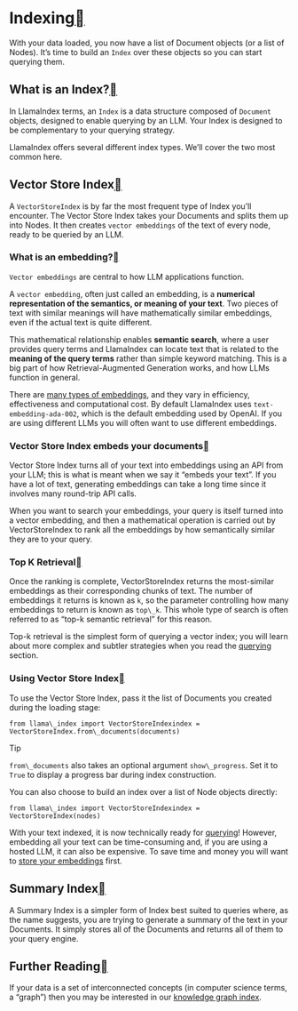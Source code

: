 Indexing[](#indexing "Permalink to this heading")
==================================================

With your data loaded, you now have a list of Document objects (or a list of Nodes). It’s time to build an `Index` over these objects so you can start querying them.

What is an Index?[](#what-is-an-index "Permalink to this heading")
-------------------------------------------------------------------

In LlamaIndex terms, an `Index` is a data structure composed of `Document` objects, designed to enable querying by an LLM. Your Index is designed to be complementary to your querying strategy.

LlamaIndex offers several different index types. We’ll cover the two most common here.

Vector Store Index[](#vector-store-index "Permalink to this heading")
----------------------------------------------------------------------

A `VectorStoreIndex` is by far the most frequent type of Index you’ll encounter. The Vector Store Index takes your Documents and splits them up into Nodes. It then creates `vector embeddings` of the text of every node, ready to be queried by an LLM.

### What is an embedding?[](#what-is-an-embedding "Permalink to this heading")

`Vector embeddings` are central to how LLM applications function.

A `vector embedding`, often just called an embedding, is a **numerical representation of the semantics, or meaning of your text**. Two pieces of text with similar meanings will have mathematically similar embeddings, even if the actual text is quite different.

This mathematical relationship enables **semantic search**, where a user provides query terms and LlamaIndex can locate text that is related to the **meaning of the query terms** rather than simple keyword matching. This is a big part of how Retrieval-Augmented Generation works, and how LLMs function in general.

There are [many types of embeddings](../../module_guides/models/embeddings.html), and they vary in efficiency, effectiveness and computational cost. By default LlamaIndex uses `text-embedding-ada-002`, which is the default embedding used by OpenAI. If you are using different LLMs you will often want to use different embeddings.

### Vector Store Index embeds your documents[](#vector-store-index-embeds-your-documents "Permalink to this heading")

Vector Store Index turns all of your text into embeddings using an API from your LLM; this is what is meant when we say it “embeds your text”. If you have a lot of text, generating embeddings can take a long time since it involves many round-trip API calls.

When you want to search your embeddings, your query is itself turned into a vector embedding, and then a mathematical operation is carried out by VectorStoreIndex to rank all the embeddings by how semantically similar they are to your query.

### Top K Retrieval[](#top-k-retrieval "Permalink to this heading")

Once the ranking is complete, VectorStoreIndex returns the most-similar embeddings as their corresponding chunks of text. The number of embeddings it returns is known as `k`, so the parameter controlling how many embeddings to return is known as `top\_k`. This whole type of search is often referred to as “top-k semantic retrieval” for this reason.

Top-k retrieval is the simplest form of querying a vector index; you will learn about more complex and subtler strategies when you read the [querying](../querying/querying.html) section.

### Using Vector Store Index[](#using-vector-store-index "Permalink to this heading")

To use the Vector Store Index, pass it the list of Documents you created during the loading stage:


```
from llama\_index import VectorStoreIndexindex = VectorStoreIndex.from\_documents(documents)
```
Tip

`from\_documents` also takes an optional argument `show\_progress`. Set it to `True` to display a progress bar during index construction.

You can also choose to build an index over a list of Node objects directly:


```
from llama\_index import VectorStoreIndexindex = VectorStoreIndex(nodes)
```
With your text indexed, it is now technically ready for [querying](../querying/querying.html)! However, embedding all your text can be time-consuming and, if you are using a hosted LLM, it can also be expensive. To save time and money you will want to [store your embeddings](../storing/storing.html) first.

Summary Index[](#summary-index "Permalink to this heading")
------------------------------------------------------------

A Summary Index is a simpler form of Index best suited to queries where, as the name suggests, you are trying to generate a summary of the text in your Documents. It simply stores all of the Documents and returns all of them to your query engine.

Further Reading[](#further-reading "Permalink to this heading")
----------------------------------------------------------------

If your data is a set of interconnected concepts (in computer science terms, a “graph”) then you may be interested in our [knowledge graph index](../../examples/index_structs/knowledge_graph/KnowledgeGraphDemo.html).

